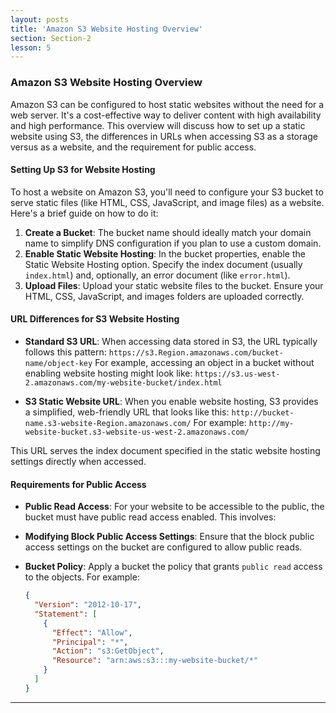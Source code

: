 ```yaml
---
layout: posts
title: 'Amazon S3 Website Hosting Overview'
section: Section-2
lesson: 5
---
```


### Amazon S3 Website Hosting Overview

Amazon S3 can be configured to host static websites without the need for a web server. It's a cost-effective way to deliver content with high availability and high performance. This overview will discuss how to set up a static website using S3, the differences in URLs when accessing S3 as a storage versus as a website, and the requirement for public access.

<!-- pagebreak -->

#### Setting Up S3 for Website Hosting

To host a website on Amazon S3, you'll need to configure your S3 bucket to serve static files (like HTML, CSS, JavaScript, and image files) as a website. Here's a brief guide on how to do it:

1. **Create a Bucket**: The bucket name should ideally match your domain name to simplify DNS configuration if you plan to use a custom domain.
2. **Enable Static Website Hosting**: In the bucket properties, enable the Static Website Hosting option. Specify the index document (usually `index.html`) and, optionally, an error document (like `error.html`).
3. **Upload Files**: Upload your static website files to the bucket. Ensure your HTML, CSS, JavaScript, and images folders are uploaded correctly.
<!-- pagebreak -->

#### URL Differences for S3 Website Hosting

- **Standard S3 URL**: When accessing data stored in S3, the URL typically follows this pattern:
  `https://s3.Region.amazonaws.com/bucket-name/object-key`
  For example, accessing an object in a bucket without enabling website hosting might look like:
  `https://s3.us-west-2.amazonaws.com/my-website-bucket/index.html`

- **S3 Static Website URL**: When you enable website hosting, S3 provides a simplified, web-friendly URL that looks like this:
  `http://bucket-name.s3-website-Region.amazonaws.com/`
  For example:
  `http://my-website-bucket.s3-website-us-west-2.amazonaws.com/`

This URL serves the index document specified in the static website hosting settings directly when accessed.

<!-- pagebreak -->

#### Requirements for Public Access

- **Public Read Access**: For your website to be accessible to the public, the bucket must have public read access enabled. This involves:
- **Modifying Block Public Access Settings**: Ensure that the block public access settings on the bucket are configured to allow public reads.
- **Bucket Policy**: Apply a bucket the policy that grants `public read` access to the objects. For example:

  ```json
  {
    "Version": "2012-10-17",
    "Statement": [
      {
        "Effect": "Allow",
        "Principal": "*",
        "Action": "s3:GetObject",
        "Resource": "arn:aws:s3:::my-website-bucket/*"
      }
    ]
  }
  ```

---
